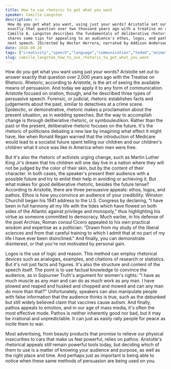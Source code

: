 ```yaml
---
title: How to use rhetoric to get what you want
speaker: Camille Langston
description: >-
 How do you get what you want, using just your words? Aristotle set out to answer
 exactly that question over two thousand years ago with a treatise on rhetoric.
 Camille A. Langston describes the fundamentals of deliberative rhetoric and
 shares some tips for appealing to an audience's ethos, logos, and pathos in your
 next speech. [Directed by Hector Herrera, narrated by Addison Anderson].
date: 2016-09-20
tags: ["creativity","speech","language","communication","teded","animation","education","philosophy","psychology"]
slug: camille_langston_how_to_use_rhetoric_to_get_what_you_want
---
```


How do you get what you want using just your words? Aristotle set out to answer exactly
that question over 2,000 years ago with the Treatise on Rhetoric. Rhetoric, according to
Aristotle, is the art of seeing the available means of persuasion. And today we apply it
to any form of communication. Aristotle focused on oration, though, and he described three
types of persuasive speech. Forensic, or judicial, rhetoric establishes facts and
judgements about the past, similar to detectives at a crime scene. Epideictic, or
demonstrative, rhetoric makes a proclamation about the present situation, as in wedding
speeches. But the way to accomplish change is through deliberative rhetoric, or
symbouleutikon. Rather than the past or the present, deliberative rhetoric focuses on the
future. It's the rhetoric of politicians debating a new law by imagining what effect it
might have, like when Ronald Regan warned that the introduction of Medicare would lead to
a socialist future spent telling our children and our children's children what it once
was like in America when men were free.

But it's also the rhetoric of activists urging change, such as Martin Luther King Jr's
dream that his children will one day live in a nation where they will not be judged by the
color of their skin, but by the content of their character. In both cases, the speaker's
present their audience with a possible future and try to enlist their help in avoiding or
achieving it. But what makes for good deliberative rhetoric, besides the future tense?
According to Aristotle, there are three persuasive appeals: ethos, logos, and pathos.
Ethos is how you convince an audience of your credibility. Winston Churchill began his
1941 address to the U.S. Congress by declaring, "I have been in full harmony all my life
with the tides which have flowed on both sides of the Atlantic against privilege and
monopoly," thus highlighting his virtue as someone committed to democracy. Much earlier,
in his defense of the poet Archias, Roman consul Cicero appealed to his own practical
wisdom and expertise as a politician: "Drawn from my study of the liberal sciences and
from that careful training to which I admit that at no part of my life I have ever been
disinclined." And finally, you can demonstrate disinterest, or that you're not motivated 
by personal gain.

Logos is the use of logic and reason. This method can employ rhetorical devices such as
analogies, examples, and citations of research or statistics. But it's not just facts and
figures. It's also the structure and content of the speech itself. The point is to use
factual knowledge to convince the audience, as in Sojourner Truth's argument for women's
rights: "I have as much muscle as any man and can do as much work as any man. I have
plowed and reaped and husked and chopped and mowed and can any man do more than that?"
Unfortunately, speakers can also manipulate people with false information that the
audience thinks is true, such as the debunked but still widely believed claim that
vaccines cause autism. And finally, pathos appeals to emotion, and in our age of mass
media, it's often the most effective mode. Pathos is neither inherently good nor bad, but
it may be irrational and unpredictable. It can just as easily rally people for peace as
incite them to war.

Most advertising, from beauty products that promise to relieve our physical insecurities
to cars that make us feel powerful, relies on pathos. Aristotle's rhetorical appeals 
still remain powerful tools today, but deciding which of them to use is a matter of
knowing your audience and purpose, as well as the right place and time. And perhaps just
as important is being able to notice when these same methods of persuasion are being used
on you.

<!--
ad_duration=0
event="TED-Ed"
external_start_time=0
intro_duration=0
is_subtitle_required="False"
is_talk_featured="False"
language="en"
language_swap="False"
native_language="en"
number_of_related_talks=6
number_of_speakers=1
number_of_subtitled_videos=0
number_of_tags=9
number_of_talk_download_languages=23
number_of_talk_more_resources=0
number_of_talk_recommendations=0
number_of_talks_take_actions=0
post_ad_duration=0
published_timestamp="2020-01-16 20:36:02"
recording_date="2016-09-20"
speaker_is_published=0
speaker_name="Camille Langston"
talk_name="How to use rhetoric to get what you want"
talks_tags=["creativity","speech","language","communication","teded","animation","education","philosophy","psychology"]
url_webpage="https://www.ted.com/talks/camille_langston_how_to_use_rhetoric_to_get_what_you_want"
video_type_name="TED-Ed Original"
-->